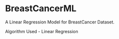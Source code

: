 # BreastCancerML
A Linear Regression Model for BreastCancer Dataset.

Algorithm Used - Linear Regression
